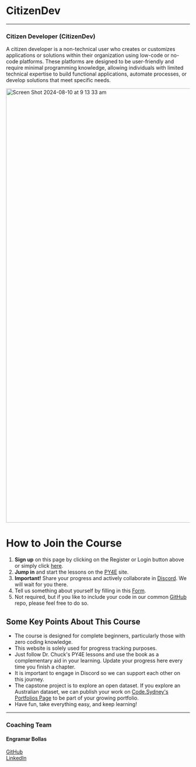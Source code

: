 # CitizenDev

---
### Citizen Developer (CitizenDev)

A citizen developer is a non-technical user who creates or customizes applications or solutions within their organization using low-code or no-code platforms. These platforms are designed to be user-friendly and require minimal programming knowledge, allowing individuals with limited technical expertise to build functional applications, automate processes, or develop solutions that meet specific needs.

<img width="1186" alt="Screen Shot 2024-08-10 at 9 13 33 am" src="https://github.com/user-attachments/assets/5768531f-28d6-471c-81f8-564d3b35040a">

# How to Join the Course

1. **Sign up** on this page by clicking on the Register or Login button above or simply click [here](https://citizendev.code.sydney/py4e).
2. **Jump in** and start the lessons on the [PY4E](https://www.py4e.com/lessons) site.
3. **Important!** Share your progress and actively collaborate in [Discord](https://discord.com/invite/buDgydz7J9). We will wait for you there.
4. Tell us something about yourself by filling in this [Form](https://forms.gle/AoVFiC35zyZNSx8e8).
5. Not required, but if you like to include your code in our common [GitHub](https://github.com/codesydney/citizendev-src) repo, please feel free to do so.

## Some Key Points About This Course

- The course is designed for complete beginners, particularly those with zero coding knowledge.
- This website is solely used for progress tracking purposes.
- Just follow Dr. Chuck's PY4E lessons and use the book as a complementary aid in your learning. Update your progress here every time you finish a chapter.
- It is important to engage in Discord so we can support each other on this journey.
- The capstone project is to explore an open dataset. If you explore an Australian dataset, we can publish your work on [Code.Sydney's Portfolios Page](https://www.code.sydney/portfolios) to be part of your growing portfolio.
- Have fun, take everything easy, and keep learning!

---
### Coaching Team
#### Engramar Bollas <br/>
[GitHub](https://github.com/engramar) <br/>
[LinkedIn](https://www.linkedin.com/in/engramarbollas/) <br/>
